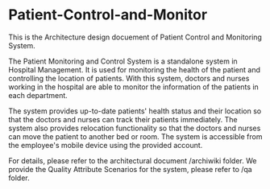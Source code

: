 # Patient-Control-and-Monitor
This is the Architecture design docuement of Patient Control and Monitoring System.

The Patient Monitoring and Control System is a standalone system in Hospital Management. It is used for monitoring the health of the patient and controlling the location of patients. With this system, doctors and nurses working in the hospital are able to monitor the information of the patients in each department.

The system provides up-to-date patients' health status and their location so that the doctors and nurses can track their patients immediately. The system also provides relocation functionality so that the doctors and nurses can move the patient to another bed or room. The system is accessible from the employee's mobile device using the provided account.

For details, please refer to the architectural document /archiwiki folder. We provide the Quality Attribute Scenarios for the system, please refer to /qa folder.

